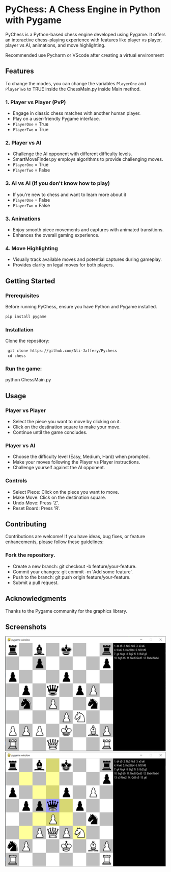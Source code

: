 # PyChess: A Chess Engine in Python with Pygame

PyChess is a Python-based chess engine developed using Pygame. It offers an interactive chess-playing experience with features like player vs player, player vs AI, animations, and move highlighting.

Recommended use Pycharm
or VScode after creating a virtual environment

## Features

To change the modes, you can change the variables `PlayerOne` and `PlayerTwo` to TRUE inside the ChessMain.py inside 
Main method.

### 1. Player vs Player (PvP)
   - Engage in classic chess matches with another human player.
   - Play on a user-friendly Pygame interface.
   - `PlayerOne` = True
   - `PlayerTwo` = True

### 2. Player vs AI
   - Challenge the AI opponent with different difficulty levels.
   - SmartMoveFinder.py employs algorithms to provide challenging moves.
   - `PlayerOne` = True
   - `PlayerTwo` = False

### 3. AI vs AI (If you don't know how to play) 
   - If you're new to chess and want to learn more about it 
   - `PlayerOne` = False
   - `PlayerTwo` = False
### 3. Animations
   - Enjoy smooth piece movements and captures with animated transitions.
   - Enhances the overall gaming experience.

### 4. Move Highlighting
   - Visually track available moves and potential captures during gameplay.
   - Provides clarity on legal moves for both players.

## Getting Started

### Prerequisites

Before running PyChess, ensure you have Python and Pygame installed.

```bash
pip install pygame
```

### Installation
Clone the repository:
```
 git clone https://github.com/Ali-Jaffery/Pychess
 cd chess
```
### Run the game:
python ChessMain.py
## Usage
### Player vs Player
 - Select the piece you want to move by clicking on it.
 - Click on the destination square to make your move.
 - Continue until the game concludes.

### Player vs AI
 - Choose the difficulty level (Easy, Medium, Hard) when prompted.
 - Make your moves following the Player vs Player instructions.
 - Challenge yourself against the AI opponent.

### Controls
 - Select Piece: Click on the piece you want to move.
 - Make Move: Click on the destination square.
 - Undo Move: Press 'Z'.
 - Reset Board: Press 'R'.

## Contributing
Contributions are welcome! If you have ideas, bug fixes, or feature enhancements, please follow these guidelines:

### Fork the repository.
 - Create a new branch: git checkout -b feature/your-feature.
 - Commit your changes: git commit -m 'Add some feature'.
 - Push to the branch: git push origin feature/your-feature.
 - Submit a pull request.

## Acknowledgments
Thanks to the Pygame community for the graphics library.

## Screenshots

![main page](screenshots/img.png)
![main page with highlighting](screenshots/img_1.png)



